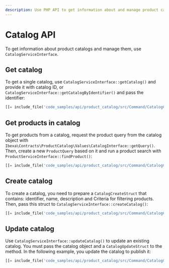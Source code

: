 ```yaml
---
description: Use PHP API to get information about and manage product catalogs.
---
```


# Catalog API

To get information about product catalogs and manage them, use `CatalogServiceInterface`.

## Get catalog

To get a single catalog, use `CatalogServiceInterface::getCatalog()` and provide it with catalog ID, or `CatalogServiceInterface::getCatalogByIdentifier()` and pass the identifier:

``` php
[[= include_file('code_samples/api/product_catalog/src/Command/CatalogCommand.php', 76, 78) =]]
```

## Get products in catalog

To get products from a catalog, request the product query from the catalog object
with `Ibexa\Contracts\ProductCatalog\Values\CatalogInterface::getQuery()`.
Then, create a new `ProductQuery` based on it and run a product search with `ProductServiceInterface::findProduct()`:

``` php
[[= include_file('code_samples/api/product_catalog/src/Command/CatalogCommand.php', 80, 86) =]]
```

## Create catalog

To create a catalog, you need to prepare a `CatalogCreateStruct` that contains: identifier, name, description and Criteria for filtering products.
Then, pass this struct to `CatalogServiceInterface::createCatalog()`:

``` php
[[= include_file('code_samples/api/product_catalog/src/Command/CatalogCommand.php', 66, 74) =]]
```

## Update catalog

Use `CatalogServiceInterface::updateCatalog()` to update an existing catalog.
You must pass the catalog object and a `CatalogUpdateStruct` to the method.
In the following example, you update the catalog to publish it:

``` php
[[= include_file('code_samples/api/product_catalog/src/Command/CatalogCommand.php', 88, 92) =]]
```
